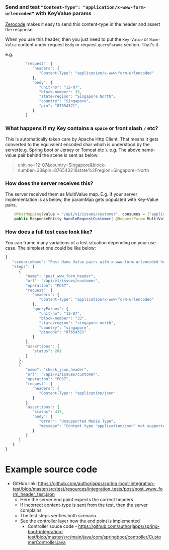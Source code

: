 ### Send and test `"Content-Type": "application/x-www-form-urlencoded"` with KeyValue params

[Zerocode](https://github.com/authorjapps/zerocode) makes it easy to send this content-type in the header and assert the response.

When you use this header, then you just need to put the `Key-Value` or `Name-Value` content under request `body` or request `queryParams` section. That's it.

e.g.
```javaScript
         "request": {
            "headers": {
               "Content-Type": "application/x-www-form-urlencoded"
            },
            "body": {
               "unit-no": "12-07",
               "block-number": 33,
               "state/region": "Singapore North",
               "country": "Singapore",
               "pin": "87654321",
            }
         }
```

### What happens if my Key contains a `space` or front slash `/` etc?
This is automatically taken care by Apache Http Client. That means it gets converted to the equivalent encoded char which is understood by the server(e.g. Spring boot or Jersey or Tomcat etc ).
e.g. 
The above name-value pair behind the scene is sent as below:
> unit-no=12-07&country=Singapore&block-number=33&pin=87654321&state%2Fregion=Singapore+North

### How does the server receives this?
The server received them as MultiValue map. E.g. If your server implementation is as below, the paramMap gets populated with Key-Value pairs.
```java
    @PostMapping(value = "/api/v1/issues/customer", consumes = {"application/x-www-form-urlencoded"})
    public ResponseEntity handleRequestCustomer( @RequestParam MultiValueMap paramMap ) {
```

### How does a full test case look like?
You can frame many variations of a test situation depending on your use-case. The simplest one could be like below:
```javaScript
{
   "scenarioName": "Post Name Value pairs with x-www-form-urlencoded header @@arunvelusamyd",
   "steps": [
      {
         "name": "post_www_form_header",
         "url": "/api/v1/issues/customer",
         "operation": "POST",
         "request": {
            "headers": {
               "Content-Type": "application/x-www-form-urlencoded"
            },
            "queryParams": {
               "unit-no": "12-07",
               "block-number": "33",
               "state/region": "singapore north",
               "country": "singapore",
               "pincode": "87654321"
            }
         },
         "assertions": {
            "status": 201
         }
      },
      {
         "name": "check_json_header",
         "url": "/api/v1/issues/customer",
         "operation": "POST",
         "request": {
            "headers": {
               "Content-Type": "application/json"
            }
         },
         "assertions": {
            "status": 415,
            "body": {
               "error": "Unsupported Media Type",
               "message": "Content type 'application/json' not supported"
            }
         }
      }
   ]
}
```

Example source code
===
+ GitHub link:
https://github.com/authorjapps/spring-boot-integration-test/blob/master/src/test/resources/integration_tests/post/post_www_form_header_test.json
  + Here the server end point expects the correct headers 
  + If incorrect content-type is sent from the test, then the server complains
  + The test steps verifies both scenario.
  + See the controller layer how the end point is implemented
     + Controller souce code - https://github.com/authorjapps/spring-boot-integration-test/blob/master/src/main/java/com/springboot/controller/CustomerController.java
